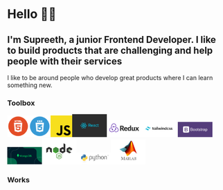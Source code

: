 <!--
**trial-pyth/trial-pyth** is a ✨ _special_ ✨ repository because its `README.md` (this file) appears on your GitHub profile.

Here are some ideas to get you started:

- 🔭 I’m currently working on ...
- 🌱 I’m currently learning ...
- 👯 I’m looking to collaborate on ...
- 🤔 I’m looking for help with ...
- 💬 Ask me about ...
- 📫 How to reach me: ...
- 😄 Pronouns: ...
- ⚡ Fun fact: ...
-->

# Hello 👋🏻

## I'm Supreeth, a junior **Frontend Developer**. I like to build products that are challenging and help people with their services

I like to be around people who develop great products where I can learn something new.


### Toolbox


<img src="img/html.webp" width=50 height=50  ><img src="img/css.webp" width=50 height=50  ><img src="img/js.png" width=50 height=50  ><img src="img/react.png" width=80 ><img src="img/redux.png" width=80 ><img src="img/tailwindcss.jpg" width=80 > <img src="img/bootstrap.jpg" width=80 ><img src="img/mongodb.png" width=80 ><img src="img/node.png" width=80><img src="img/python.png" width=80><img src="img/matlab.jfif" width=80>

### Works

